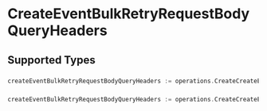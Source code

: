 # CreateEventBulkRetryRequestBodyQueryHeaders


## Supported Types

### 

```go
createEventBulkRetryRequestBodyQueryHeaders := operations.CreateCreateEventBulkRetryRequestBodyQueryHeadersStr(string{/* values here */})
```

### 

```go
createEventBulkRetryRequestBodyQueryHeaders := operations.CreateCreateEventBulkRetryRequestBodyQueryHeadersMapOfany(map[string]interface{}{/* values here */})
```

